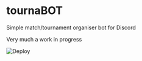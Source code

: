# tournaBOT
Simple match/tournament organiser bot for Discord

Very much a work in progress

![Deploy](https://github.com/theo-brown/tournaBOT/workflows/Deploy/badge.svg?branch=main)
